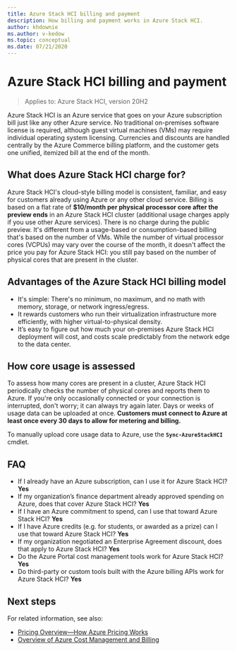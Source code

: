 ```yaml
---
title: Azure Stack HCI billing and payment
description: How billing and payment works in Azure Stack HCI.
author: khdownie
ms.author: v-kedow
ms.topic: conceptual
ms.date: 07/21/2020
---
```


# Azure Stack HCI billing and payment

> Applies to: Azure Stack HCI, version 20H2

Azure Stack HCI is an Azure service that goes on your Azure subscription bill just like any other Azure service. No traditional on-premises software license is required, although guest virtual machines (VMs) may require individual operating system licensing. Currencies and discounts are handled centrally by the Azure Commerce billing platform, and the customer gets one unified, itemized bill at the end of the month.

## What does Azure Stack HCI charge for?

Azure Stack HCI's cloud-style billing model is consistent, familiar, and easy for customers already using Azure or any other cloud service. Billing is based on a flat rate of **$10/month per physical processor core after the preview ends** in an Azure Stack HCI cluster (additional usage charges apply if you use other Azure services). There is no charge during the public preview. It's different from a usage-based or consumption-based billing that's based on the number of VMs. While the number of virtual processor cores (VCPUs) may vary over the course of the month, it doesn't affect the price you pay for Azure Stack HCI: you still pay based on the number of physical cores that are present in the cluster.

## Advantages of the Azure Stack HCI billing model

- It's simple: There's no minimum, no maximum, and no math with memory, storage, or network ingress/egress.
- It rewards customers who run their virtualization infrastructure more efficiently, with higher virtual-to-physical density.
- It’s easy to figure out how much your on-premises Azure Stack HCI deployment will cost, and costs scale predictably from the network edge to the data center.

## How core usage is assessed

To assess how many cores are present in a cluster, Azure Stack HCI periodically checks the number of physical cores and reports them to Azure. If you're only occasionally connected or your connection is interrupted, don't worry; it can always try again later. Days or weeks of usage data can be uploaded at once. **Customers must connect to Azure at least once every 30 days to allow for metering and billing.**

To manually upload core usage data to Azure, use the **`Sync-AzureStackHCI`** cmdlet.

## FAQ

- If I already have an Azure subscription, can I use it for Azure Stack HCI? **Yes**
- If my organization’s finance department already approved spending on Azure, does that cover Azure Stack HCI? **Yes**
- If I have an Azure commitment to spend, can I use that toward Azure Stack HCI? **Yes**
- If I have Azure credits (e.g. for students, or awarded as a prize) can I use that toward Azure Stack HCI? **Yes**
- If my organization negotiated an Enterprise Agreement discount, does that apply to Azure Stack HCI? **Yes**
- Do the Azure Portal cost management tools work for Azure Stack HCI? **Yes**
- Do third-party or custom tools built with the Azure billing APIs work for Azure Stack HCI? **Yes**

## Next steps

For related information, see also:

- [Pricing Overview—How Azure Pricing Works](https://azure.microsoft.com/pricing/)
- [Overview of Azure Cost Management and Billing](/azure/cost-management-billing/cost-management-billing-overview)
